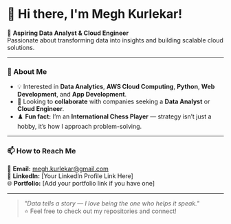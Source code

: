 # 👋 Hi there, I'm Megh Kurlekar!

🎯 **Aspiring Data Analyst & Cloud Engineer**  
Passionate about transforming data into insights and building scalable cloud solutions.

---

### 👀 About Me
- 💡 Interested in **Data Analytics**, **AWS Cloud Computing**, **Python**, **Web Development**, and **App Development**.  
- 🤝 Looking to **collaborate** with companies seeking a **Data Analyst** or **Cloud Engineer**.  
- ♟️ **Fun fact:** I’m an **International Chess Player** — strategy isn’t just a hobby, it’s how I approach problem-solving.  

---

### 📫 How to Reach Me
📧 **Email:** [megh.kurlekar@gmail.com](mailto:megh.kurlekar@gmail.com)  
💼 **LinkedIn:** [Your LinkedIn Profile Link Here]  
🌐 **Portfolio:** [Add your portfolio link if you have one]

---

> _"Data tells a story — I love being the one who helps it speak."_  
⭐ Feel free to check out my repositories and connect!
